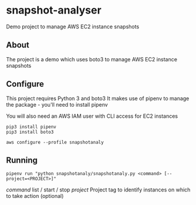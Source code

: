 # snapshot-analyser
Demo project to manage AWS EC2 instance snapshots

## About
The project is a demo which uses boto3 to manage AWS EC2 instance snapshots

## Configure
This project requires Python 3 and boto3
It makes use of pipenv to manage the package - you'll need to install pipenv

You will also need an AWS IAM user with CLI access for EC2 instances

```
pip3 install pipenv
pip3 install boto3

aws configure --profile snapshotanaly
```

## Running
```
pipenv run "python snapshotanaly/snapshotanaly.py <command> [--project=<PROJECT>]"
```

*command* list / start / stop
*project* Project tag to identify instances on which to take action (optional)